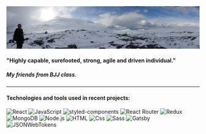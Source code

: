 <img src='/longView.JPG' alt='myPoorFeet'/>

#### "Highly capable, surefooted, strong, agile and driven individual." 
##### _My friends from BJJ class._
---
#### Technologies and tools used in recent projects:
<p>
  <img alt="React" src="https://img.shields.io/badge/React-61DAFB?logo=react&logoColor=white&style=flat" />
  <img alt="JavaScript" src="https://img.shields.io/badge/JavaScript-F7DF1E?logo=javascript&logoColor=white&style=flat" />
  <img alt="styled-components" src="https://img.shields.io/badge/styled-components-DB7093?logo=styled-components&logoColor=white&style=flat" />
  <img alt="React Router" src="https://img.shields.io/badge/React Router-CA4245?logo=ReactRouter&logoColor=white&style=flat" />
  <img alt="Redux" src="https://img.shields.io/badge/Redux-764ABC?logo=Redux&logoColor=white&style=flat" />
  <img alt="MongoDB" src="https://img.shields.io/badge/MongoDB-47A248?logo=mongodb&logoColor=white&style=flat" />
  <img alt="Node.js" src="https://img.shields.io/badge/Node.js-339933?logo=node.js&logoColor=white&style=flat" />
  <img alt="HTML" src="https://img.shields.io/badge/HTML-E34F26?logo=html5&logoColor=white&style=flat" />
  <img alt="Css" src="https://img.shields.io/badge/CSS-1572B6?logo=css3&logoColor=white&style=flat" />
  <img alt="Sass" src="https://img.shields.io/badge/Sass-CC6699?logo=sass&logoColor=white&style=flat" />
  <img alt="Gatsby" src="https://img.shields.io/badge/Gatsby-663399?logo=gatsby&logoColor=white&style=flat" />
  <img alt="JSONWebTokens" src="https://img.shields.io/badge/JSONWebTokens-000000?logo=JSONWebTokens&logoColor=white&style=flat" />
</p>
